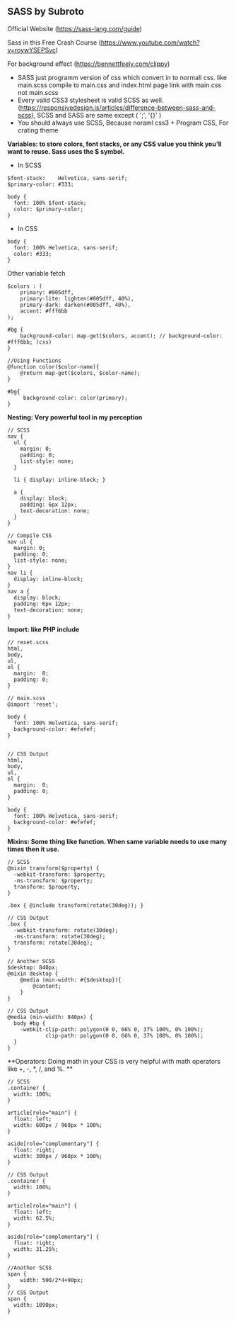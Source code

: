 ## SASS by Subroto
Official Website (https://sass-lang.com/guide)

Sass in this Free Crash Course (https://www.youtube.com/watch?v=roywYSEPSvc)

For background effect (https://bennettfeely.com/clippy)
- SASS just programm version of css which convert in to normall css. like main.scss compile to main.css and index.html page link with main.css not main.scss
- Every valid CSS3 stylesheet is valid SCSS as well. (https://responsivedesign.is/articles/difference-between-sass-and-scss), SCSS and SASS are same except ( ';', '{}' )
- You should always use SCSS, Because noraml css3 + Program CSS, For crating theme

**Variables: to store colors, font stacks, or any CSS value you think you'll want to reuse. Sass uses the $ symbol.**

- In SCSS
```
$font-stack:    Helvetica, sans-serif;
$primary-color: #333;

body {
  font: 100% $font-stack;
  color: $primary-color;
}
```
- In CSS
```
body {
  font: 100% Helvetica, sans-serif;
  color: #333;
}
```
Other variable fetch
```
$colors : (
    primary: #005dff,
    primary-lite: lighten(#005dff, 40%),
    primary-dark: darken(#005dff, 40%),
    accent: #fff6bb
);

#bg {
    background-color: map-get($colors, accent); // background-color: #fff6bb; (css)
}
```
```
//Using Functions
@function color($color-name){
    @return map-get($colors, $color-name);
}

#bg{
     background-color: color(primary);
}
```

**Nesting: Very powerful tool in my perception**
```
// SCSS
nav {
  ul {
    margin: 0;
    padding: 0;
    list-style: none;
  }

  li { display: inline-block; }

  a {
    display: block;
    padding: 6px 12px;
    text-decoration: none;
  }
}
```
```
// Compile CSS
nav ul {
  margin: 0;
  padding: 0;
  list-style: none;
}
nav li {
  display: inline-block;
}
nav a {
  display: block;
  padding: 6px 12px;
  text-decoration: none;
}
```
**Import: like PHP include**
```
// reset.scss
html,
body,
ul,
ol {
  margin:  0;
  padding: 0;
}

// main.scss
@import 'reset';

body {
  font: 100% Helvetica, sans-serif;
  background-color: #efefef;
}


// CSS Output
html,
body,
ul,
ol {
  margin:  0;
  padding: 0;
}

body {
  font: 100% Helvetica, sans-serif;
  background-color: #efefef;
}
```

**Mixins: Some thing like function. When same variable needs to use many times then it use.**
```
// SCSS
@mixin transform($property) {
  -webkit-transform: $property;
  -ms-transform: $property;
  transform: $property;
}

.box { @include transform(rotate(30deg)); }

// CSS Output
.box {
  -webkit-transform: rotate(30deg);
  -ms-transform: rotate(30deg);
  transform: rotate(30deg);
}

// Another SCSS
$desktop: 840px;
@mixin desktop {
    @media (min-width: #{$desktop}){
        @content;
    }
}

// CSS Output
@media (min-width: 840px) {
  body #bg {
    -webkit-clip-path: polygon(0 0, 66% 0, 37% 100%, 0% 100%);
            clip-path: polygon(0 0, 66% 0, 37% 100%, 0% 100%);
  }
}
```
**Operators: Doing math in your CSS is very helpful with math operators like +, -, *, /, and %. **
```
// SCSS
.container {
  width: 100%;
}

article[role="main"] {
  float: left;
  width: 600px / 960px * 100%;
}

aside[role="complementary"] {
  float: right;
  width: 300px / 960px * 100%;
}

// CSS Output
.container {
  width: 100%;
}

article[role="main"] {
  float: left;
  width: 62.5%;
}

aside[role="complementary"] {
  float: right;
  width: 31.25%;
}

//Another SCSS
span {
    width: 500/2*4+90px;
}
// CSS Output
span {
  width: 1090px;
}
```
